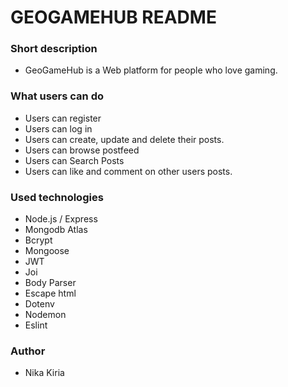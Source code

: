 # GEOGAMEHUB README

### Short description
 * GeoGameHub is a Web platform for people who love gaming.

### What users can do
 * Users can register
 * Users can log in
 * Users can create, update and delete their posts.
 * Users can browse postfeed
 * Users can Search Posts
 * Users can like and comment on other users posts.

### Used technologies
 * Node.js / Express
 * Mongodb Atlas
 * Bcrypt
 * Mongoose
 * JWT
 * Joi
 * Body Parser
 * Escape html
 * Dotenv
 * Nodemon
 * Eslint

### Author
 * Nika Kiria